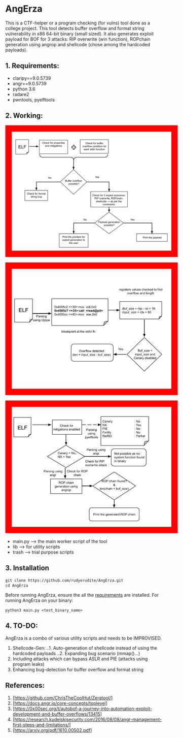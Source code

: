 # AngErza

This is a CTF-helper or a program checking (for vulns) tool done as a college project. This tool detects buffer overflow and format string vulnerability in x86 64-bit binary (small sized). It also generates exploit payload for BOF for 3 attacks: RIP overwrite (win function), ROPchain generation using angrop and shellcode (chose among the hardcoded payloads).

## 1. Requirements:

- claripy==9.0.5739
- angr==9.0.5739
- python 3.6
- radare2
- pwntools, pyelftools

## 2. Working:
<p  align="center">
<img src="diag/block-diag.png" style="background-color:red;padding:20px;" alt="Overall working" />
</p>

<p align="center">
<img src="diag/detect.png" style="background-color:red;padding:20px;" alt="Detecting bug in binary" />
</p>

<p  align="center">
<img src="diag/Exploitgen.png" style="background-color:red;padding:20px;" alt="Generation of Exploit" />
</p>

- main.py --> the main worker script of the tool
- lib --> for utility scripts
- trash --> trial purpose scripts


## 3. Installation

```shell
git clone https://github.com/rudyerudite/AngErza.git
cd AngErza
```
Before running AngErza, ensure the all the [requirements](#1-Requirements) are installed. For running AngErza on your binary:

```shell
python3 main.py <test_binary_name>	
```
## 4. TO-DO:
AngErza is a combo of various utility scripts and needs to be IMPROVISED. 

1. Shellcode-Gen:
..1. Auto-generation of shellcode instead of using the hardcoded payloads
..2. Expanding bug scenario (mmap()...)
2. Including attacks which can bypass ASLR and PIE (attacks using program leaks)
3. Enhancing bug-detection for buffer overflow and format string


## References:
1. [https://github.com/ChrisTheCoolHut/Zeratool/]
2. [https://docs.angr.io/core-concepts/toplevel]
3. [https://0x00sec.org/t/autobof-a-journey-into-automation-exploit-development-and-buffer-overflows/13415]
4. [https://research.kudelskisecurity.com/2016/08/08/angr-management-first-steps-and-limitations/]
5. [https://arxiv.org/pdf/1610.00502.pdf]

